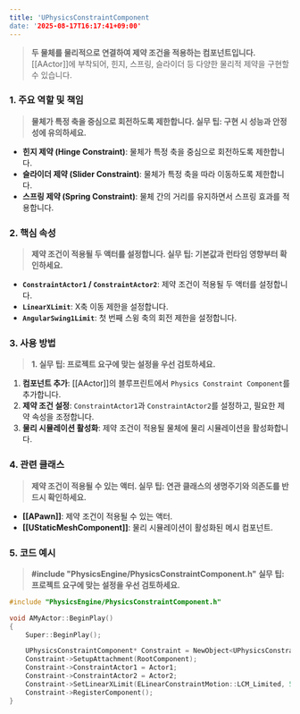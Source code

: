 ```yaml
---
title: 'UPhysicsConstraintComponent
date: '2025-08-17T16:17:41+09:00'
---
```




> **두 물체를 물리적으로 연결하여 제약 조건을 적용하는 컴포넌트입니다.** [[AActor]]에 부착되어, 힌지, 스프링, 슬라이더 등 다양한 물리적 제약을 구현할 수 있습니다.

### **1. 주요 역할 및 책임**
> **물체가 특정 축을 중심으로 회전하도록 제한합니다. 실무 팁: 구현 시 성능과 안정성에 유의하세요.**
* **힌지 제약 (Hinge Constraint)**:
	물체가 특정 축을 중심으로 회전하도록 제한합니다.
* **슬라이더 제약 (Slider Constraint)**:
	물체가 특정 축을 따라 이동하도록 제한합니다.
* **스프링 제약 (Spring Constraint)**:
	물체 간의 거리를 유지하면서 스프링 효과를 적용합니다.

### **2. 핵심 속성**
> **제약 조건이 적용될 두 액터를 설정합니다. 실무 팁: 기본값과 런타임 영향부터 확인하세요.**
* **`ConstraintActor1` / `ConstraintActor2`**:
	제약 조건이 적용될 두 액터를 설정합니다.
* **`LinearXLimit`**:
	X축 이동 제한을 설정합니다.
* **`AngularSwing1Limit`**:
	첫 번째 스윙 축의 회전 제한을 설정합니다.

### **3. 사용 방법**
> **1. 실무 팁: 프로젝트 요구에 맞는 설정을 우선 검토하세요.**
1. **컴포넌트 추가**:
	[[AActor]]의 블루프린트에서 `Physics Constraint Component`를 추가합니다.
2. **제약 조건 설정**:
	`ConstraintActor1`과 `ConstraintActor2`를 설정하고, 필요한 제약 속성을 조정합니다.
3. **물리 시뮬레이션 활성화**:
	제약 조건이 적용될 물체에 물리 시뮬레이션을 활성화합니다.

### **4. 관련 클래스**
> **제약 조건이 적용될 수 있는 액터. 실무 팁: 연관 클래스의 생명주기와 의존도를 반드시 확인하세요.**
* **[[APawn]]**:
	제약 조건이 적용될 수 있는 액터.
* **[[UStaticMeshComponent]]**:
	물리 시뮬레이션이 활성화된 메시 컴포넌트.

### **5. 코드 예시**
> **#include "PhysicsEngine/PhysicsConstraintComponent.h" 실무 팁: 프로젝트 요구에 맞는 설정을 우선 검토하세요.**
```cpp
#include "PhysicsEngine/PhysicsConstraintComponent.h"

void AMyActor::BeginPlay()
{
    Super::BeginPlay();

    UPhysicsConstraintComponent* Constraint = NewObject<UPhysicsConstraintComponent>(this);
    Constraint->SetupAttachment(RootComponent);
    Constraint->ConstraintActor1 = Actor1;
    Constraint->ConstraintActor2 = Actor2;
    Constraint->SetLinearXLimit(ELinearConstraintMotion::LCM_Limited, 50.0f);
    Constraint->RegisterComponent();
}
```
